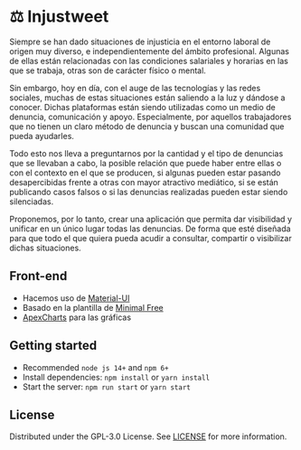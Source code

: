 # ⚖️ Injustweet 

Siempre se han dado situaciones de injusticia en el entorno laboral de origen muy diverso, e independientemente del ámbito profesional. Algunas de ellas están relacionadas con las condiciones salariales y horarias en las que se trabaja, otras son de carácter físico o mental.

Sin embargo, hoy en día, con el auge de las tecnologías y las redes sociales, muchas de estas situaciones están saliendo a la luz y dándose a conocer. Dichas plataformas están siendo utilizadas como un medio de denuncia, comunicación y apoyo. Especialmente, por aquellos trabajadores que no tienen un claro método de denuncia y buscan una comunidad que pueda ayudarles.

Todo esto nos lleva a preguntarnos por la cantidad y el tipo de denuncias que se llevaban a cabo, la posible relación que puede haber entre ellas o con el contexto en el que se producen, si algunas pueden estar pasando desapercibidas frente a otras con mayor atractivo mediático, si se están publicando casos falsos o si las denuncias realizadas pueden estar siendo silenciadas.

Proponemos, por lo tanto, crear una aplicación que permita dar visibilidad y unificar en un único lugar todas las denuncias. De forma que esté diseñada para que todo el que quiera pueda acudir a consultar, compartir o visibilizar dichas situaciones.

## Front-end 
-   Hacemos uso de [Material-UI](https://material-ui.com/getting-started/installation/)
-   Basado en la plantilla de [Minimal Free](https://github.com/minimal-ui-kit/material-kit-react)
-   [ApexCharts](https://github.com/apexcharts/react-apexcharts) para las gráficas
 
## Getting started

- Recommended `node js 14+` and `npm 6+`
- Install dependencies: `npm install` or `yarn install`
- Start the server: `npm run start` or `yarn start`

## License

Distributed under the GPL-3.0 License. See [LICENSE](https://github.com/jjavimu/dashboard-twitter/blob/main/LICENSE) for more information.

